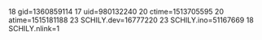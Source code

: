 18 gid=1360859114
17 uid=980132240
20 ctime=1513705595
20 atime=1515181188
23 SCHILY.dev=16777220
23 SCHILY.ino=51167669
18 SCHILY.nlink=1
